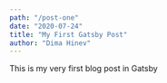 ```yaml
---
path: "/post-one"
date: "2020-07-24"
title: "My First Gatsby Post"
author: "Dima Hinev"
---
```


This is my very first blog post in Gatsby